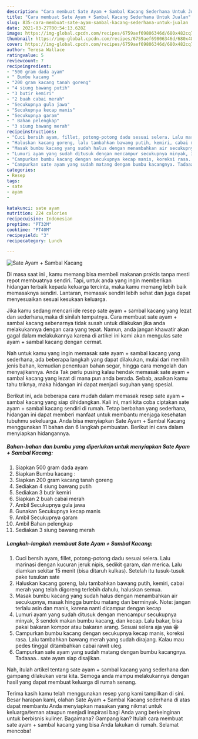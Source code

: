 ```yaml
---
description: "Cara membuat Sate Ayam + Sambal Kacang Sederhana Untuk Jualan"
title: "Cara membuat Sate Ayam + Sambal Kacang Sederhana Untuk Jualan"
slug: 835-cara-membuat-sate-ayam-sambal-kacang-sederhana-untuk-jualan
date: 2021-03-27T00:54:13.628Z
image: https://img-global.cpcdn.com/recipes/6759aef69806346d/680x482cq70/sate-ayam-sambal-kacang-foto-resep-utama.jpg
thumbnail: https://img-global.cpcdn.com/recipes/6759aef69806346d/680x482cq70/sate-ayam-sambal-kacang-foto-resep-utama.jpg
cover: https://img-global.cpcdn.com/recipes/6759aef69806346d/680x482cq70/sate-ayam-sambal-kacang-foto-resep-utama.jpg
author: Teresa Wallace
ratingvalue: 5
reviewcount: 7
recipeingredient:
- "500 gram dada ayam"
- " Bumbu kacang "
- "200 gram kacang tanah goreng"
- "4 siung bawang putih"
- "3 butir kemiri"
- "2 buah cabai merah"
- "Secukupnya gula jawa"
- "Secukupnya kecap manis"
- "Secukupnya garam"
- " Bahan pelengkap"
- "3 siung bawang merah"
recipeinstructions:
- "Cuci bersih ayam, fillet, potong-potong dadu sesuai selera. Lalu marinasi dengan kucuran jeruk nipis, sedikit garam, dan merica. Lalu diamkan sekitar 15 menit (bisa ditaruh kulkas). Setelah itu tusuk-tusuk pake tusukan sate"
- "Haluskan kacang goreng, lalu tambahkan bawang putih, kemiri, cabai merah yang telah digoreng terlebih dahulu, haluskan semua."
- "Masak bumbu kacang yang sudah halus dengan menambahkan air secukupnya, masak hingga bumbu matang dan berminyak. Note: jangan terlalu asin dan manis, karena nanti dicampur dengan kecap"
- "Lumuri ayam yang sudah ditusuk dengan mencampur secukupnya minyak, 3 sendok makan bumbu kacang, dan kecap. Lalu bakar, bisa pakai bakaran kompor atau bakaran arang. Sesuai selera aja yaa 😀"
- "Campurkan bumbu kacang dengan secukupnya kecap manis, koreksi rasa. Lalu tambahkan bawang merah yang sudah dirajang. Kalau mau pedes tinggal ditambahkan cabai rawit uleg."
- "Campurkan sate ayam yang sudah matang dengan bumbu kacangnya. Tadaaaa.. sate ayam siap disajikan."
categories:
- Resep
tags:
- sate
- ayam
- 

katakunci: sate ayam  
nutrition: 224 calories
recipecuisine: Indonesian
preptime: "PT32M"
cooktime: "PT40M"
recipeyield: "3"
recipecategory: Lunch

---
```



![Sate Ayam + Sambal Kacang](https://img-global.cpcdn.com/recipes/6759aef69806346d/680x482cq70/sate-ayam-sambal-kacang-foto-resep-utama.jpg)

Di masa  saat ini , kamu memang bisa membeli makanan praktis tanpa mesti repot membuatnya sendiri. Tapi, untuk anda yang ingin memberikan hidangan terbaik kepada keluarga tercinta, maka kamu memang lebih baik memasaknya sendiri. Lantaran, memasak sendiri lebih sehat dan juga dapat menyesuaikan sesuai kesukaan keluarga.

Jika kamu sedang mencari ide resep sate ayam + sambal kacang yang lezat dan sederhana,maka di sinilah tempatnya. Cara membuat sate ayam + sambal kacang  sebenarnya tidak susah untuk dilakukan jika anda melakukannya dengan cara yang tepat. Namun, anda jangan khawatir akan gagal dalam melakukannya 
karena di artikel ini kami akan mengulas sate ayam + sambal kacang dengan cermat.  



Nah untuk kamu yang ingin memasak sate ayam + sambal kacang yang sederhana, ada beberapa langkah yang dapat dilakukan, mulai dari memilih jenis bahan, kemudian penentuan bahan segar, hingga cara mengolah dan menyajikannya. Anda Tak perlu pusing kalau hendak memasak sate ayam + sambal kacang yang lezat di mana pun anda berada. Sebab, asalkan kamu  tahu triknya, maka hidangan ini dapat menjadi suguhan yang spesial.

Berikut ini, ada beberapa cara mudah dalam memasak resep sate ayam + sambal kacang yang siap dihidangkan. Kali ini, mari kita coba ciptakan sate ayam + sambal kacang sendiri di rumah. Tetap berbahan yang sederhana, hidangan ini dapat memberi manfaat untuk membantu menjaga kesehatan tubuhmu sekeluarga. Anda bisa menyiapkan Sate Ayam + Sambal Kacang menggunakan 11 bahan dan 6 langkah pembuatan. Berikut ini cara dalam menyiapkan hidangannya.

<!--inarticleads1-->

##### Bahan-bahan dan bumbu yang diperlukan untuk menyiapkan Sate Ayam + Sambal Kacang:

1. Siapkan 500 gram dada ayam
1. Siapkan  Bumbu kacang :
1. Siapkan 200 gram kacang tanah goreng
1. Sediakan 4 siung bawang putih
1. Sediakan 3 butir kemiri
1. Siapkan 2 buah cabai merah
1. Ambil Secukupnya gula jawa
1. Gunakan Secukupnya kecap manis
1. Ambil Secukupnya garam
1. Ambil  Bahan pelengkap
1. Sediakan 3 siung bawang merah




<!--inarticleads2-->

##### Langkah-langkah membuat Sate Ayam + Sambal Kacang:

1. Cuci bersih ayam, fillet, potong-potong dadu sesuai selera. Lalu marinasi dengan kucuran jeruk nipis, sedikit garam, dan merica. Lalu diamkan sekitar 15 menit (bisa ditaruh kulkas). Setelah itu tusuk-tusuk pake tusukan sate
1. Haluskan kacang goreng, lalu tambahkan bawang putih, kemiri, cabai merah yang telah digoreng terlebih dahulu, haluskan semua.
1. Masak bumbu kacang yang sudah halus dengan menambahkan air secukupnya, masak hingga bumbu matang dan berminyak. Note: jangan terlalu asin dan manis, karena nanti dicampur dengan kecap
1. Lumuri ayam yang sudah ditusuk dengan mencampur secukupnya minyak, 3 sendok makan bumbu kacang, dan kecap. Lalu bakar, bisa pakai bakaran kompor atau bakaran arang. Sesuai selera aja yaa 😀
1. Campurkan bumbu kacang dengan secukupnya kecap manis, koreksi rasa. Lalu tambahkan bawang merah yang sudah dirajang. Kalau mau pedes tinggal ditambahkan cabai rawit uleg.
1. Campurkan sate ayam yang sudah matang dengan bumbu kacangnya. Tadaaaa.. sate ayam siap disajikan.




Nah, itulah artikel tentang  sate ayam + sambal kacang  yang sederhana dan gampang dilakukan versi kita. Semoga anda mampu melakukannya dengan hasil yang dapat membuat keluarga di rumah senang. 

Terima kasih kamu telah menggunakan resep yang kami tampilkan di sini. Besar harapan kami, olahan  Sate Ayam + Sambal Kacang sederhana di atas dapat membantu Anda menyiapkan masakan yang nikmat untuk keluarga/teman ataupun menjadi inspirasi bagi Anda yang berkeinginan untuk berbisnis kuliner. Bagaimana? Gampang kan? Itulah cara membuat sate ayam + sambal kacang yang bisa Anda lakukan di rumah. Selamat mencoba!


